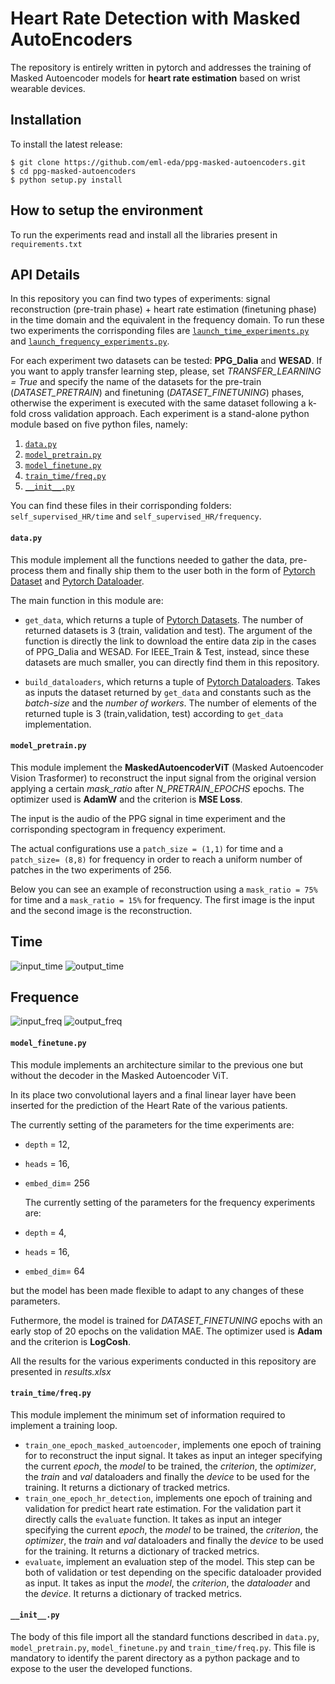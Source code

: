 # Heart Rate Detection with Masked AutoEncoders

The repository is entirely written in pytorch and addresses the training of Masked Autoencoder models for **heart rate estimation** based on wrist wearable devices.

## Installation
To install the latest release:

```
$ git clone https://github.com/eml-eda/ppg-masked-autoencoders.git
$ cd ppg-masked-autoencoders
$ python setup.py install
```

## How to setup the environment 
To run the experiments read and install all the libraries present in `requirements.txt`

## API Details
In this repository you can find two types of experiments: signal reconstruction (pre-train phase) + heart rate estimation (finetuning phase) in the time domain and the equivalent in the frequency domain. To run these two experiments the corrisponding files are [`launch_time_experiments.py`](#launch_time_experimentspy) and [`launch_frequency_experiments.py`](#launch_frequency_experimentspy).

For each experiment two datasets can be tested: **PPG_Dalia** and **WESAD**. If you want to apply transfer learning step, please, set *TRANSFER_LEARNING = True* and specify the name of the datasets for the pre-train (*DATASET_PRETRAIN*) and finetuning (*DATASET_FINETUNING*) phases, otherwise the experiment is executed with the same dataset following a k-fold cross validation approach.
Each experiment is a stand-alone python module based on five python files, namely:
1. [`data.py`](#datapy)
2. [`model_pretrain.py`](#model_pretrainpy)
3. [`model_finetune.py`](#model_finetunepy)
4. [`train_time/freq.py`](#train_time/freqpy)
5. [`__init__.py`](#__init__py)

You can find these files in their corrisponding folders: `self_supervised_HR/time` and `self_supervised_HR/frequency`.

#### **`data.py`**
This module implement all the functions needed to gather the data, pre-process them and finally ship them to the user both in the form of [Pytorch Dataset](https://pytorch.org/docs/stable/data.html#torch.utils.data.Dataset) and [Pytorch Dataloader](https://pytorch.org/docs/stable/data.html#torch.utils.data.DataLoader). 

The main function in this module are:
- `get_data`, which returns a tuple of [Pytorch Datasets](https://pytorch.org/docs/stable/data.html#torch.utils.data.Dataset). The number of returned datasets is 3 (train, validation and test). The argument of the function is directly the link to download the entire data zip in the cases of PPG_Dalia and WESAD. For IEEE_Train & Test, instead, since these datasets are much smaller, you can directly find them in this repository.

- `build_dataloaders`, which returns a tuple of [Pytorch Dataloaders](https://pytorch.org/docs/stable/data.html#torch.utils.data.DataLoader). Takes as inputs the dataset returned by `get_data` and constants such as the *batch-size* and the *number of workers*. The number of elements of the returned tuple is 3 (train,validation, test) according to `get_data` implementation.

#### **`model_pretrain.py`**
This module implement the **MaskedAutoencoderViT** (Masked Autoencoder Vision Trasformer) to reconstruct the input signal from the original version applying a certain *mask_ratio* after *N_PRETRAIN_EPOCHS* epochs. The optimizer used is **AdamW** and the criterion is **MSE Loss**.

The input is the audio of the PPG signal in time experiment and the corrisponding spectogram in frequency experiment. 

The actual configurations use a `patch_size = (1,1)` for time and a `patch_size= (8,8)` for frequency in order to reach a uniform number of patches in the two experiments of 256.

Below you can see an example of reconstruction using a `mask_ratio = 75%` for time and a `mask_ratio = 15%` for frequency. The first image is the input and the second image is the reconstruction.

## Time
![input_time](https://github.com/eml-eda/ppg-masked-autoencoders/assets/101011113/16fbd6f9-a223-4105-b8d3-65459da90b36)
![output_time](https://github.com/eml-eda/ppg-masked-autoencoders/assets/101011113/b47a91c1-b082-4a55-b6f6-458c61b38d1d)

## Frequence
![input_freq](https://github.com/eml-eda/ppg-masked-autoencoders/assets/101011113/796c2bb3-9cf5-4bb1-9001-611d0c569999)
![output_freq](https://github.com/eml-eda/ppg-masked-autoencoders/assets/101011113/daac96ab-f643-4eb2-9cf5-45fb0a5a94c9)

#### **`model_finetune.py`**
This module implements an architecture similar to the previous one but without the decoder in the Masked Autoencoder ViT. 

In its place two convolutional layers and a final linear layer have been inserted for the prediction of the Heart Rate of the various patients. 

The currently setting of the parameters for the time experiments are: 
- `depth` = 12, 
- `heads` = 16, 
- `embed_dim`= 256

  The currently setting of the parameters for the frequency experiments are: 
- `depth` = 4, 
- `heads` = 16, 
- `embed_dim`= 64

but the model has been made flexible to adapt to any changes of these parameters.

Futhermore, the model is trained for *DATASET_FINETUNING* epochs with an early stop of 20 epochs on the validation MAE. The optimizer used is **Adam** and the criterion is **LogCosh**.

All the results for the various experiments conducted in this repository are presented in *results.xlsx*


#### **`train_time/freq.py`**
This module implement the minimum set of information required to implement a training loop.

- `train_one_epoch_masked_autoencoder`, implements one epoch of training for to reconstruct the input signal. It takes as input an integer specifying the current *epoch*, the *model* to be trained, the *criterion*, the *optimizer*, the *train* and *val* dataloaders and finally the *device* to be used for the training. It returns a dictionary of tracked metrics.
- `train_one_epoch_hr_detection`, implements one epoch of training and validation for predict heart rate estimation. For the validation part it directly calls the `evaluate` function. It takes as input an integer specifying the current *epoch*, the *model* to be trained, the *criterion*, the *optimizer*, the *train* and *val* dataloaders and finally the *device* to be used for the training. It returns a dictionary of tracked metrics.
- `evaluate`, implement an evaluation step of the model. This step can be both of validation or test depending on the specific dataloader provided as input. It takes as input the *model*, the *criterion*, the *dataloader* and the *device*. It returns a dictionary of tracked metrics.

#### **`__init__.py`**
The body of this file import all the standard functions described in `data.py`, `model_pretrain.py`, `model_finetune.py` and `train_time/freq.py`.
This file is mandatory to identify the parent directory as a python package and to expose to the user the developed functions.
